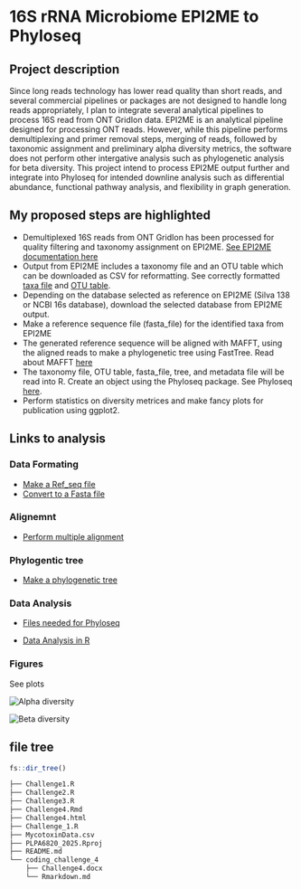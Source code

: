 # 16S rRNA Microbiome EPI2ME to Phyloseq

## Project description
Since long reads technology has lower read quality than short reads, and several commercial pipelines or
packages are not designed to handle long reads appropriately, I plan to integrate several analytical
pipelines to process 16S read from ONT GridIon data. EPI2ME is an analytical pipeline designed for processing ONT reads.
However, while this pipeline performs demultiplexing and primer removal steps, merging of reads, followed by
taxonomic assignment and preliminary alpha diversity metrics, the software does not perform other intergative analysis
such as phylogenetic analysis for beta diversity. This project intend to process EPI2ME output further and integrate into Phyloseq for intended downline analysis such as differential abundance, functional pathway analysis, and flexibility in graph generation. 

## My proposed steps are highlighted

* Demultiplexed 16S reads from ONT GridIon has been processed for quality filtering and taxonomy assignment on EPI2ME. [See EPI2ME documentation here](https://epi2me.nanoporetech.com/epi2me-docs/quickstart/) 
* Output from EPI2ME includes a taxonomy file and an OTU table which can be downloaded as CSV for reformatting. See correctly formatted [taxa file](https://github.com/aubclsc0239/Microbiome_ONT_2025/blob/main/R_data/Taxa_file.csv) and [OTU table](https://github.com/aubclsc0239/Microbiome_ONT_2025/blob/main/R_data/OTU_table_16s.csv).
* Depending on the database selected as reference on EPI2ME (Silva 138 or NCBI 16s database), download the selected database from EPI2ME output.
* Make a reference sequence file (fasta_file) for the identified taxa from EPI2ME
* The generated reference sequence will be aligned with MAFFT, using the aligned reads to make a
phylogenetic tree using FastTree. Read about MAFFT [here](https://open.bioqueue.org/home/knowledge/showKnowledge/sig/mafft)
* The taxonomy file, OTU table, fasta_file, tree, and metadata file will be read into R. Create an object using the Phyloseq package. See Phyloseq [here](https://www.rdocumentation.org/packages/phyloseq/versions/1.16.2).
* Perform statistics on diversity metrices and make fancy plots for publication using ggplot2. 


## Links to analysis
### Data Formating

- [Make a Ref_seq file](Bash_Scripts/Data_Formatting/species_replace.sh)
- [Convert to a Fasta file](Bash_Scripts/Data_Formatting/CSV_to_fasta.sh)

### Alignemnt

- [Perform multiple alignment](Bash_Scripts/Ref_Seq_Alignment/Align.sh)

### Phylogentic tree

- [Make a phylogenetic tree](Bash_Scripts/Phylogenetic_Tree/tree.sh)

### Data Analysis

- [Files needed for Phyloseq](R_data)

- [Data Analysis in R](rcode.Rmd)

### Figures

See plots

![Alpha diversity](Plots/AlphaFig.tiff)

![Beta diversity](Plots/AbunFig.tiff)

## file tree

```r
fs::dir_tree()
```

```bash
├── Challenge1.R
├── Challenge2.R
├── Challenge3.R
├── Challenge4.Rmd
├── Challenge4.html
├── Challenge_1.R
├── MycotoxinData.csv
├── PLPA6820_2025.Rproj
├── README.md
└── coding_challenge_4
    ├── Challenge4.docx
    └── Rmarkdown.md
```
